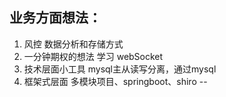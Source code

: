 业务方面想法：
--
1. 风控 数据分析和存储方式
2. 一分钟期权的想法 学习 webSocket
3. 技术层面小工具 mysql主从读写分离，通过mysql
4. 框架式层面 多模块项目、springboot、shiro
--

